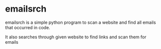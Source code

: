 # emailsrch
emailsrch is a simple python program to scan a website and find all emails that occurred in code.

It also searches through given website to find links and scan them for emails
